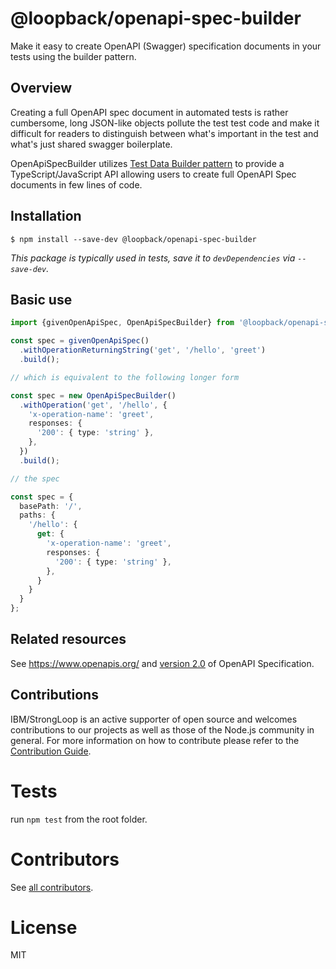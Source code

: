 # @loopback/openapi-spec-builder

Make it easy to create OpenAPI (Swagger) specification documents in your
tests using the builder pattern.

## Overview

Creating a full OpenAPI spec document in automated tests is rather cumbersome,
long JSON-like objects pollute the test test code and make it difficult
for readers to distinguish between what's important in the test and what's just
shared swagger boilerplate.

OpenApiSpecBuilder utilizes
[Test Data Builder pattern](http://www.natpryce.com/articles/000714.html)
to provide a TypeScript/JavaScript API allowing users to create
full OpenAPI Spec documents in few lines of code.

## Installation

```shell
$ npm install --save-dev @loopback/openapi-spec-builder
```

_This package is typically used in tests, save it to `devDependencies` via `--save-dev`._

## Basic use

```ts
import {givenOpenApiSpec, OpenApiSpecBuilder} from '@loopback/openapi-spec-builder';

const spec = givenOpenApiSpec()
  .withOperationReturningString('get', '/hello', 'greet')
  .build();

// which is equivalent to the following longer form

const spec = new OpenApiSpecBuilder()
  .withOperation('get', '/hello', {
    'x-operation-name': 'greet',
    responses: {
      '200': { type: 'string' },
    },
  })
  .build();

// the spec

const spec = {
  basePath: '/',
  paths: {
    '/hello': {
      get: {
        'x-operation-name': 'greet',
        responses: {
          '200': { type: 'string' },
        },
      }
    }
  }
};
```

## Related resources

See https://www.openapis.org/ and [version 2.0](https://github.com/OAI/OpenAPI-Specification/blob/master/versions/2.0.md)
of OpenAPI Specification.

## Contributions

IBM/StrongLoop is an active supporter of open source and welcomes contributions to our projects as well as those of the Node.js community in general. For more information on how to contribute please refer to the [Contribution Guide](https://loopback.io/doc/en/contrib/index.html).

# Tests

run `npm test` from the root folder.

# Contributors

See [all contributors](https://github.com/strongloop/loopback-next/graphs/contributors).

# License

MIT
